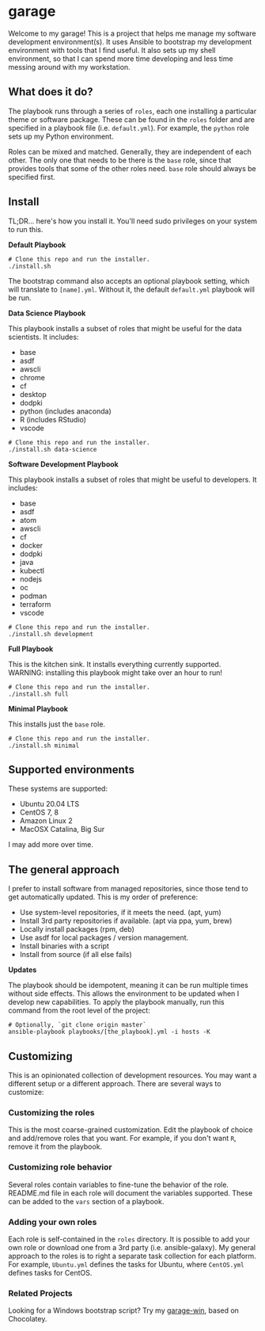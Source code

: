 # garage

Welcome to my garage!  This is a project that helps me manage my software development environment(s).  It uses Ansible to bootstrap my development environment with tools that I
find useful.  It also sets up my shell environment, so that I can spend more time developing and less time messing around with my workstation.

## What does it do?

The playbook runs through a series of `roles`, each one installing a particular theme or software package.  These can be found in the `roles` folder and are specified in a playbook file (i.e. `default.yml`).  For example, the `python` role sets up my Python environment.

Roles can be mixed and matched.  Generally, they are independent of each other.  The only one that needs to be there is the `base` role, since that provides tools that some of the other roles need.  `base` role should always be specified first.

## Install

TL;DR... here's how you install it.  You'll need sudo privileges on your system to run this.

**Default Playbook**
```
# Clone this repo and run the installer.
./install.sh
```

The bootstrap command also accepts an optional playbook setting, which will translate to `[name].yml`.  Without it, the default `default.yml` playbook will be run.

**Data Science Playbook**

This playbook installs a subset of roles that might be useful for the data scientists.  It includes:

* base
* asdf
* awscli
* chrome
* cf
* desktop
* dodpki
* python (includes anaconda)
* R (includes RStudio)
* vscode

```
# Clone this repo and run the installer.
./install.sh data-science
```

**Software Development Playbook**

This playbook installs a subset of roles that might be useful to developers.  It includes:

* base
* asdf
* atom
* awscli
* cf
* docker
* dodpki
* java
* kubectl
* nodejs
* oc
* podman
* terraform
* vscode

```
# Clone this repo and run the installer.
./install.sh development
```

**Full Playbook**

This is the kitchen sink.  It installs everything currently supported.
WARNING: installing this playbook might take over an hour to run!

```
# Clone this repo and run the installer.
./install.sh full
```

**Minimal Playbook**

This installs just the `base` role.

```
# Clone this repo and run the installer.
./install.sh minimal
```

## Supported environments

These systems are supported:

* Ubuntu 20.04 LTS
* CentOS 7, 8
* Amazon Linux 2
* MacOSX Catalina, Big Sur

I may add more over time.

## The general approach

I prefer to install software from managed repositories, since those tend to get automatically updated.  This is my order of preference:

* Use system-level repositories, if it meets the need. (apt, yum)
* Install 3rd party repositories if available. (apt via ppa, yum, brew)
* Locally install packages (rpm, deb)
* Use asdf for local packages / version management.
* Install binaries with a script
* Install from source (if all else fails)

**Updates**

The playbook should be idempotent, meaning it can be run multiple times without side effects.  This allows the environment to be updated when I develop new capabilities.  To apply the playbook manually, run this command from the root level of the project:

```
# Optionally, `git clone origin master`
ansible-playbook playbooks/[the_playbook].yml -i hosts -K
```

## Customizing

This is an opinionated collection of development resources. You may want a different setup or a different approach.  There are several ways to customize:

### Customizing the roles

This is the most coarse-grained customization.  Edit the playbook of choice and add/remove roles that you want.  For example, if you don't want `R`, remove it from the playbook.

### Customizing role behavior

Several roles contain variables to fine-tune the behavior of the role.  README.md file in each role will document the variables supported.  These can be added to the `vars` section of a playbook.

### Adding your own roles

Each role is self-contained in the `roles` directory. It is possible to add your own role or download one from a 3rd party (i.e. ansible-galaxy).  My general approach to the roles is to right a separate task collection for each platform.  For example, `Ubuntu.yml` defines the tasks for Ubuntu, where `CentOS.yml` defines tasks for CentOS.

### Related Projects

Looking for a Windows bootstrap script?  Try my [garage-win](../../../garage-win), based on Chocolatey. 
